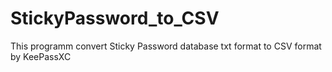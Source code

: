 # StickyPassword_to_CSV
This programm convert Sticky Password database txt format to CSV format by KeePassXC